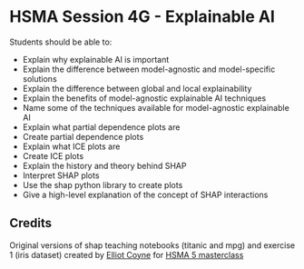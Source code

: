 # HSMA Session 4G - Explainable AI

Students should be able to:

- Explain why explainable AI is important
- Explain the difference between model-agnostic and model-specific solutions
- Explain the difference between global and local explainability
- Explain the benefits of model-agnostic explainable AI techniques
- Name some of the techniques available for model-agnostic explainable AI
- Explain what partial dependence plots are
- Create partial dependence plots
- Explain what ICE plots are
- Create ICE plots
- Explain the history and theory behind SHAP
- Interpret SHAP plots
- Use the shap python library to create plots
- Give a high-level explanation of the concept of SHAP interactions

## Credits

Original versions of shap teaching notebooks (titanic and mpg) and exercise 1 (iris dataset) created by [Elliot Coyne](https://github.com/ElliottHSMA) for [HSMA 5 masterclass](https://github.com/hsma-programme/h5_masterclass_shap/tree/main)
